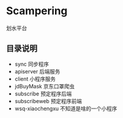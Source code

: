 # Scampering
划水平台

## 目录说明
+ sync 同步程序
+ apiserver 后端服务
+ client 小程序服务
+ jdBuyMask 京东口罩爬虫
+ subscribe  预定程序后端
+ subscribeweb  预定程序前端
+ wsq-xiaochengxu   不知道是啥的一个小程序
